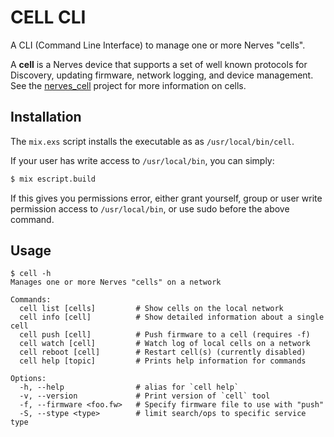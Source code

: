 CELL CLI
========

A CLI (Command Line Interface) to manage one or more Nerves "cells".

A **cell** is a Nerves device that supports a set of well known protocols for Discovery, updating firmware, network logging, and device management. See the [nerves_cell](http://github.com/ghitchens/nerves_cell) project for more information on cells.

## Installation

The `mix.exs` script installs the executable as as `/usr/local/bin/cell`.

If your user has write access to `/usr/local/bin`, you can simply:

```bash
$ mix escript.build
```

If this gives you permissions error, either grant yourself, group or user
write permission access to `/usr/local/bin`, or use sudo before the above command.

## Usage

```
$ cell -h
Manages one or more Nerves "cells" on a network

Commands:
  cell list [cells]         # Show cells on the local network
  cell info [cell]          # Show detailed information about a single cell
  cell push [cell]          # Push firmware to a cell (requires -f)
  cell watch [cell]         # Watch log of local cells on a network
  cell reboot [cell]        # Restart cell(s) (currently disabled)
  cell help [topic]         # Prints help information for commands

Options:
  -h, --help                # alias for `cell help`
  -v, --version             # Print version of `cell` tool
  -f, --firmware <foo.fw>   # Specify firmware file to use with "push"
  -S, --stype <type>        # limit search/ops to specific service type
```
